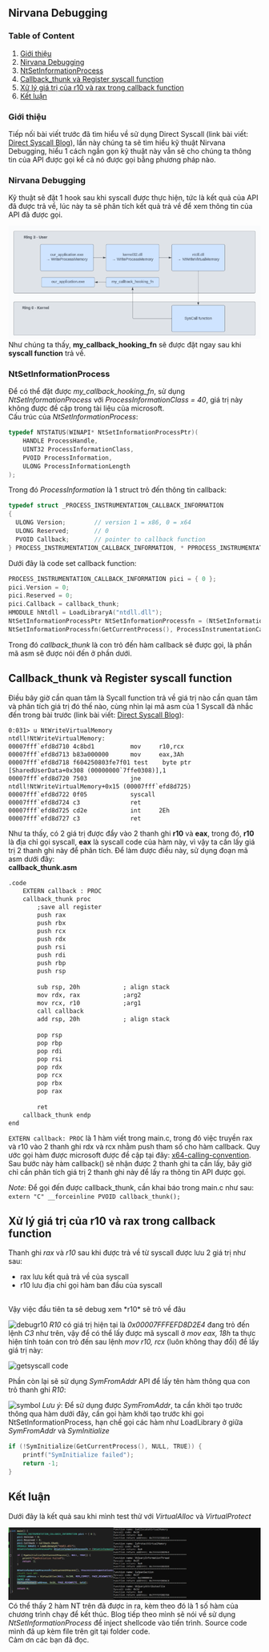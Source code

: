 ## Nirvana Debugging

### Table of Content
1. [Giới thiệu](#giới-thiệu)
2. [Nirvana Debugging](#nirvana-debugging1)
3. [NtSetInformationProcess](#ntsetinformationprocess)
4. [Callback_thunk và Register syscall function](#callback-register)
5. [Xử lý giá trị của r10 và rax trong callback function](#xử-lý-r10-rax)
5. [Kết luận](#kết-luận)

### Giới thiệu <a name = "giới-thiệu"></a>
Tiếp nối bài viết trước đã tìm hiểu về sử dụng Direct Syscall (link bài viết: [Direct Syscall Blog](https://github.com/vuongle-vigo/WinMalHack-Blog/blob/main/Bypass%20AV%20Hook%20-%20Direct%20Syscall/Bypass%20AV%20Hooking%20with%20Direct%20Syscall.md)), lần này chúng ta sẽ tìm hiểu kỹ thuật Nirvana Debugging, hiểu 1 cách ngắn gọn kỹ thuật này vẫn sẽ cho chúng ta thông tin của API được gọi kể cả nó được gọi bằng phương pháp nào.

### Nirvana Debugging <a name = "nirvana-debugging1"></a>
Kỹ thuật sẽ đặt 1 hook sau khi syscall được thực hiện, tức là kết quả của API đã được trả về, lúc này ta sẽ phân tích kết quả trả về để xem thông tin của API đã được gọi.

![Flow call API and return callback](images/map.png)
</br>
Như chúng ta thấy, **my_callback_hooking_fn** sẽ được đặt ngay sau khi **syscall function** trả về. 

### NtSetInformationProcess
Để có thể đặt được *my_callback_hooking_fn*, sử dụng *NtSetInformationProcess* với *ProcessInformationClass = 40*, giá trị này không được đề cập trong tài liệu của microsoft.
</br>
Cấu trúc của *NtSetInformationProcess*:
```c
typedef NTSTATUS(WINAPI* NtSetInformationProcessPtr)(
	HANDLE ProcessHandle,
	UINT32 ProcessInformationClass,
	PVOID ProcessInformation,
	ULONG ProcessInformationLength
);
```
Trong đó *ProcessInformation* là 1 struct trỏ đến thông tin callback:
```c
typedef struct _PROCESS_INSTRUMENTATION_CALLBACK_INFORMATION 
{
  ULONG Version;		// version 1 = x86, 0 = x64
  ULONG Reserved;		// 0
  PVOID Callback;		// pointer to callback function
} PROCESS_INSTRUMENTATION_CALLBACK_INFORMATION, * PPROCESS_INSTRUMENTATION_CALLBACK_INFORMATION;

```
Dưới đây là code set callback function:
```c
PROCESS_INSTRUMENTATION_CALLBACK_INFORMATION pici = { 0 };
pici.Version = 0;
pici.Reserved = 0;
pici.Callback = callback_thunk;
HMODULE hNtdll = LoadLibraryA("ntdll.dll");
NtSetInformationProcessPtr NtSetInformationProcessfn = (NtSetInformationProcessPtr)GetProcAddress(hNtdll, "NtSetInformationProcess");
NtSetInformationProcessfn(GetCurrentProcess(), ProcessInstrumentationCallback, &pici, sizeof(pici));
```
Trong đó *callback_thunk* là con trỏ đến hàm callback sẽ được gọi, là phần mã asm sẽ được nói đến ở phần dưới.

## Callback_thunk và Register syscall function <a name = "callback-register"></a>
Điều bây giờ cần quan tâm là Sycall function trả về giá trị nào cần quan tâm và 
phân tích giá trị đó thế nào, cùng nhìn lại mã asm của 1 Syscall đã nhắc đến trong bài trước  (link bài viết: [Direct Syscall Blog](https://github.com/vuongle-vigo/WinMalHack-Blog/blob/main/Bypass%20AV%20Hook%20-%20Direct%20Syscall/Bypass%20AV%20Hooking%20with%20Direct%20Syscall.md)):
</br>
```
0:031> u NtWriteVirtualMemory
ntdll!NtWriteVirtualMemory:
00007fff`efd8d710 4c8bd1          mov     r10,rcx
00007fff`efd8d713 b83a000000      mov     eax,3Ah
00007fff`efd8d718 f604250803fe7f01 test    byte ptr [SharedUserData+0x308 (00000000`7ffe0308)],1
00007fff`efd8d720 7503            jne     ntdll!NtWriteVirtualMemory+0x15 (00007fff`efd8d725)
00007fff`efd8d722 0f05            syscall
00007fff`efd8d724 c3              ret
00007fff`efd8d725 cd2e            int     2Eh
00007fff`efd8d727 c3              ret
```
Như ta thấy, có 2 giá trị được đẩy vào 2 thanh ghi **r10** và **eax**, trong đó, **r10** là địa chỉ gọi syscall, **eax** là syscall code của hàm này, vì vậy ta cần lấy giá trị 2 thanh
ghi này để phân tích. Để làm được điều này, sử dụng đoạn mã asm dưới đây:
</br>
**callback_thunk.asm**
```
.code
    EXTERN callback : PROC
	callback_thunk proc
        ;save all register
		push rax       
        push rbx       
        push rcx       
        push rdx       
        push rsi       
        push rdi       
        push rbp       
        push rsp

        sub rsp, 20h            ; align stack
        mov rdx, rax            ;arg2
        mov rcx, r10            ;arg1
        call callback
        add rsp, 20h            ; align stack

        pop rsp        
        pop rbp        
        pop rdi        
        pop rsi        
        pop rdx        
        pop rcx        
        pop rbx        
        pop rax

		ret
	callback_thunk endp
end
```
```EXTERN callback: PROC``` là 1 hàm viết trong main.c, trong đó việc truyền rax và r10 vào 2 thanh ghi rdx và rcx nhằm push tham số cho hàm callback. Quy ước gọi hàm được microsoft được đề cập tại đây: 
[x64-calling-convention](https://learn.microsoft.com/en-us/cpp/build/x64-calling-convention?view=msvc-170). Sau bước này hàm callback() sẽ nhận được 2 thanh ghi ta cần lấy, bây giờ chỉ cần phân tích giá trị
2 thanh ghi này để lấy ra thông tin API được gọi.

*Note*: Để gọi đến được callback_thunk, cần khai báo trong main.c như sau: 
</br>
```extern "C" __forceinline PVOID callback_thunk();```

## Xử lý giá trị của r10 và rax trong callback function <a name = "xử-lý-r10-rax"></a>
Thanh ghi *rax* và *r10* sau khi được trả về từ syscall được lưu 2 giá trị như sau:
</br>
- rax lưu kết quả trả về của syscall</br>
- r10 lưu địa chỉ gọi hàm ban đầu của syscall
</br>
Vậy việc đầu tiên ta sẽ debug xem *r10* sẽ trỏ về đâu

![debugr10](images/debugr10.png)
*R10* có giá trị hiện tại là *0x00007FFFEFD8D2E4* đang trỏ đến lệnh *C3* như trên, vậy để có thể lấy được mã syscall ở *mov eax, 18h* ta thực hiện tính toán con trỏ đến sau lệnh *mov r10, rcx* (luôn không
	thay đổi) để lấy giá trị này:

![getsyscall code](images/getsyscallcode.png)

Phần còn lại sẽ sử dụng *SymFromAddr* API để lấy tên hàm thông qua con trỏ thanh ghi *R10*:

![symbol](images/symbol.png)
*Lưu ý*: Để sử dụng được *SymFromAddr*, ta cần khởi tạo trước thông qua hàm dưới đây, cần gọi hàm khởi tạo trước khi gọi NtSetInformationProcess, hạn chế gọi các hàm như LoadLibrary ở giữa *SymFromAddr* và *SymInitialize*
```c
if (!SymInitialize(GetCurrentProcess(), NULL, TRUE)) {
	printf("SymInitialize failed");
	return -1;
}
```
## Kết luận <a name = "kết-luận"></a>
Dưới đây là kết quả sau khi mình test thử với *VirtualAlloc* và *VirtualProtect*

![result](images/result.png)
Có thể thấy 2 hàm NT trên đã được in ra, kèm theo đó là 1 số hàm của chương trình chạy để kết thúc. Blog tiếp theo mình sẽ nói về sử dụng *NtSetInformationProcess* để inject shellcode vào tiến trình.
Source code mình đã up kèm file trên git tại folder code.
</br>Cảm ơn các bạn đã đọc.